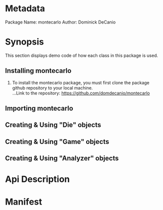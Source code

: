 # Metadata
Package Name: montecarlo
Author: Dominick DeCanio

# Synopsis
This section displays demo code of how each class in this package is used.

## Installing montecarlo
1. To install the montecarlo package, you must first clone the package github repository to your local machine.  
...Link to the repository: https://github.com/domdecanio/montecarlo
## Importing montecarlo

## Creating & Using "Die" objects

## Creating & Using "Game" objects

## Creating & Using "Analyzer" objects


# Api Description


# Manifest

